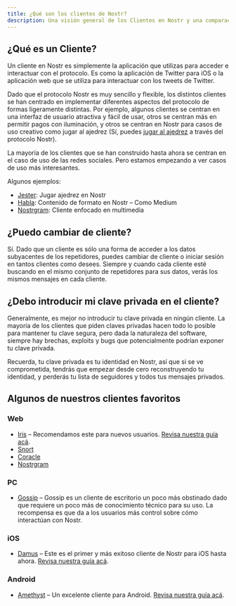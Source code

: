 ```yaml
---
title: ¿Qué son los clientes de Nostr?
description: Una visión general de los Clientes en Nostr y una comparación de algunos de nuestros favoritos.
---
```


## ¿Qué es un Cliente?

Un cliente en Nostr es simplemente la aplicación que utilizas para acceder e interactuar con el protocolo. Es como la aplicación de Twitter para iOS o la aplicación web que se utiliza para interactuar con los tweets de Twitter.

Dado que el protocolo Nostr es muy sencillo y flexible, los distintos clientes se han centrado en implementar diferentes aspectos del protocolo de formas ligeramente distintas. Por ejemplo, algunos clientes se centran en una interfaz de usuario atractiva y fácil de usar, otros se centran más en permitir pagos con iluminación, y otros se centran en Nostr para casos de uso creativo como jugar al ajedrez (Sí, puedes [jugar al ajedrez](https://jesterui.github.io?utm_source=nostr.how&ref=nostr.how) a través del protocolo Nostr).

La mayoría de los clientes que se han construido hasta ahora se centran en el caso de uso de las redes sociales. Pero estamos empezando a ver casos de uso más interesantes.

Algunos ejemplos:

-   [Jester](https://jesterui.github.io?utm_source=nostr.how&ref=nostr.how): Jugar ajedrez en Nostr
-   [Habla](https://habla.news?utm_source=nostr.how&ref=nostr.how): Contenido de formato en Nostr – Como Medium
-   [Nostrgram](https://nostrgram.co?utm_source=nostr.how&ref=nostr.how): Cliente enfocado en multimedia

## ¿Puedo cambiar de cliente?

Sí. Dado que un cliente es sólo una forma de acceder a los datos subyacentes de los repetidores, puedes cambiar de cliente o iniciar sesión en tantos clientes como desees. Siempre y cuando cada cliente esté buscando en el mismo conjunto de repetidores para sus datos, verás los mismos mensajes en cada cliente.

## ¿Debo introducir mi clave privada en el cliente?

Generalmente, es mejor no introducir tu clave privada en ningún cliente. La mayoría de los clientes que piden claves privadas hacen todo lo posible para mantener tu clave segura, pero dada la naturaleza del software, siempre hay brechas, exploits y bugs que potencialmente podrían exponer tu clave privada.

Recuerda, tu clave privada es tu identidad en Nostr, así que si se ve comprometida, tendrás que empezar desde cero reconstruyendo tu identidad, y perderás tu lista de seguidores y todos tus mensajes privados.

## Algunos de nuestros clientes favoritos

### Web

-   [Iris](https://iris.to?utm_source=nostr.how&ref=nostr.how) – Recomendamos este para nuevos usuarios. [Revisa nuestra guía acá](/es/guides/iris).
-   [Snort](https://snort.social?utm_source=nostr.how&ref=nostr.how)
-   [Coracle](https://coracle.social?utm_source=nostr.how&ref=nostr.how)
-   [Nostrgram](https://nostrgram.co?utm_source=nostr.how&ref=nostr.how)

### PC

-   [Gossip](https://www.github.com/mikedilger/gossip) – Gossip es un cliente de escritorio un poco más obstinado dado que requiere un poco más de conocimiento técnico para su uso. La recompensa es que da a los usuarios más control sobre cómo interactúan con Nostr.

### iOS

-   [Damus](https://apps.apple.com/app/damus/id1628663131) – Este es el primer y más exitoso cliente de Nostr para iOS hasta ahora. [Revisa nuestra guía acá](/es/guides/damus).

### Android

-   [Amethyst](https://play.google.com/store/apps/details?id=com.vitorpamplona.amethyst) – Un excelente cliente para Android. [Revisa nuestra guía acá](/es/guides/amethyst).
